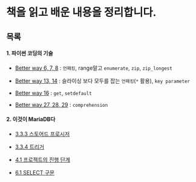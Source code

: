 # 책을 읽고 배운 내용을 정리합니다.





## 목록



#### 1. 파이썬 코딩의 기술

* [Better way 6, 7, 8](./effective_python_2nd/6_7_8.md) : `언패킹`, range말고 `enumerate`, `zip`, `zip_longest`
* [Better way 13, 14](./effective_python_2nd/13_14.md) : 슬라이싱 보다 모두를 잡는 `언패킹`(`*` 활용), `key parameter`
* [Better way 16](./effective_python_2nd/16.md) :  `get`, `setdefault`

* [Better way 27, 28, 29](./effective_python_2nd/27,28,29.ipynb) :  `comprehension`



#### 2. 이것이 MariaDB다

* [3.3.3 스토어드 프로시저](./MariaDB/Stored_Procedure.md)
* [3.3.4 트리거](./MariaDB/Trigger.md)
* [4.1 프로젝트의 진행 단계](./MariaDB/4_1.md)

* [6.1 SELECT 구문](./MariaDB/SELECT.md)